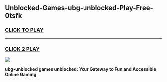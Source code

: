 
## Unblocked-Games-ubg-unblocked-Play-Free-0tsfk
<h3>
<a href="https://premium76.site?title=ubg-unblocked&ref=21A">CLICK TO PLAY</a></h3>
<hr>

<h3>
<a href="https://premium76.site?title=ubg-unblocked&ref=21A">CLICK 2 PLAY</a>
  
</h3>

<a href="https://premium76.site?title=ubg-unblocked&ref=21A"><img src="https://clearcache.store/games.png"></a>


**ubg-unblocked games unblocked: Your Gateway to Fun and Accessible Online Gaming**
